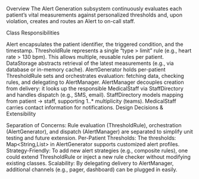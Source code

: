 Overview
The Alert Generation subsystem continuously evaluates each patient’s vital measurements against personalized thresholds and, upon violation, creates and routes an Alert to on-call staff.

Class Responsibilities

Alert encapsulates the patient identifier, the triggered condition, and the timestamp.
ThresholdRule represents a single “type > limit” rule (e.g., heart rate > 130 bpm). This allows multiple, reusable rules per patient.
DataStorage abstracts retrieval of the latest measurements (e.g., via database or in-memory cache).
AlertGenerator holds per-patient ThresholdRule sets and orchestrates evaluation: fetching data, checking rules, and delegating to AlertManager.
AlertManager decouples creation from delivery: it looks up the responsible MedicalStaff via StaffDirectory and handles dispatch (e.g., SMS, email).
StaffDirectory models mapping from patient → staff, supporting 1..* multiplicity (teams).
MedicalStaff carries contact information for notifications.
Design Decisions & Extensibility

Separation of Concerns: Rule evaluation (ThresholdRule), orchestration (AlertGenerator), and dispatch (AlertManager) are separated to simplify unit testing and future extension.
Per-Patient Thresholds: The thresholds: Map<String,List<ThresholdRule>> in AlertGenerator supports customized alert profiles.
Strategy-Friendly: To add new alert strategies (e.g., composite rules), one could extend ThresholdRule or inject a new rule checker without modifying existing classes.
Scalability: By delegating delivery to AlertManager, additional channels (e.g., pager, dashboard) can be plugged in easily.